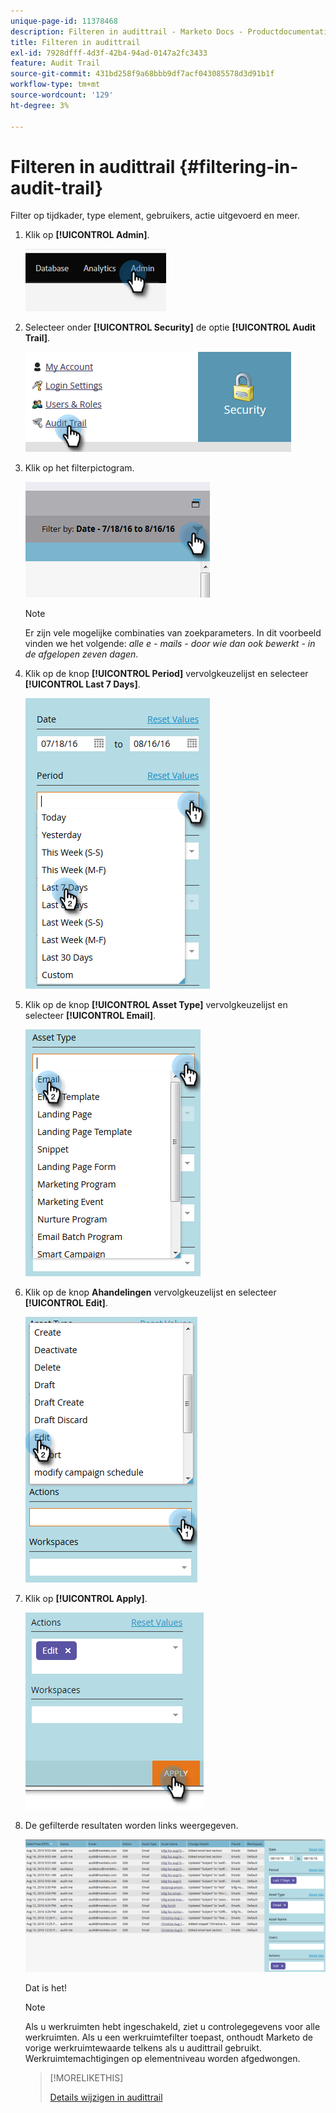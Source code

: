 ```yaml
---
unique-page-id: 11378468
description: Filteren in audittrail - Marketo Docs - Productdocumentatie
title: Filteren in audittrail
exl-id: 7928dfff-4d3f-42b4-94ad-0147a2fc3433
feature: Audit Trail
source-git-commit: 431bd258f9a68bbb9df7acf043085578d3d91b1f
workflow-type: tm+mt
source-wordcount: '129'
ht-degree: 3%

---
```


# Filteren in audittrail {#filtering-in-audit-trail}

Filter op tijdkader, type element, gebruikers, actie uitgevoerd en meer.

1. Klik op **[!UICONTROL Admin]**.

   ![](assets/filtering-in-audit-trail-1.png)

1. Selecteer onder **[!UICONTROL Security]** de optie **[!UICONTROL Audit Trail]**.

   ![](assets/filtering-in-audit-trail-2.png)

1. Klik op het filterpictogram.

   ![](assets/filtering-in-audit-trail-3.png)

   >[!NOTE]
   >
   >Er zijn vele mogelijke combinaties van zoekparameters. In dit voorbeeld vinden we het volgende: _alle e - mails - door wie dan ook bewerkt - in de afgelopen zeven dagen_.

1. Klik op de knop **[!UICONTROL Period]** vervolgkeuzelijst en selecteer **[!UICONTROL Last 7 Days]**.

   ![](assets/filtering-in-audit-trail-4.png)

1. Klik op de knop **[!UICONTROL Asset Type]** vervolgkeuzelijst en selecteer **[!UICONTROL Email]**.

   ![](assets/filtering-in-audit-trail-5.png)

1. Klik op de knop **Ahandelingen** vervolgkeuzelijst en selecteer **[!UICONTROL Edit]**.

   ![](assets/filtering-in-audit-trail-6.png)

1. Klik op **[!UICONTROL Apply]**.

   ![](assets/filtering-in-audit-trail-7.png)

1. De gefilterde resultaten worden links weergegeven.

   ![](assets/filtering-in-audit-trail-8.png)

   Dat is het!

   >[!NOTE]
   >
   >Als u werkruimten hebt ingeschakeld, ziet u controlegegevens voor alle werkruimten. Als u een werkruimtefilter toepast, onthoudt Marketo de vorige werkruimtewaarde telkens als u audittrail gebruikt. Werkruimtemachtigingen op elementniveau worden afgedwongen.

   >[!MORELIKETHIS]
   >
   >[Details wijzigen in audittrail](/help/marketo/product-docs/administration/audit-trail/change-details-in-audit-trail.md)
